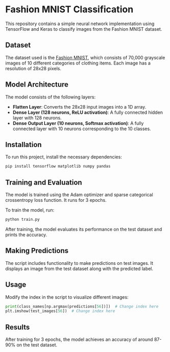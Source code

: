# Fashion MNIST Classification

This repository contains a simple neural network implementation using TensorFlow and Keras to classify images from the Fashion MNIST dataset.

## Dataset

The dataset used is the [Fashion MNIST](https://github.com/zalandoresearch/fashion-mnist), which consists of 70,000 grayscale images of 10 different categories of clothing items. Each image has a resolution of 28x28 pixels.

## Model Architecture

The model consists of the following layers:

- **Flatten Layer**: Converts the 28x28 input images into a 1D array.
- **Dense Layer (128 neurons, ReLU activation)**: A fully connected hidden layer with 128 neurons.
- **Dense Output Layer (10 neurons, Softmax activation)**: A fully connected layer with 10 neurons corresponding to the 10 classes.

## Installation

To run this project, install the necessary dependencies:

```sh
pip install tensorflow matplotlib numpy pandas
```

## Training and Evaluation

The model is trained using the Adam optimizer and sparse categorical crossentropy loss function. It runs for 3 epochs.

To train the model, run:

```sh
python train.py
```

After training, the model evaluates its performance on the test dataset and prints the accuracy.

## Making Predictions

The script includes functionality to make predictions on test images. It displays an image from the test dataset along with the predicted label.

## Usage

Modify the index in the script to visualize different images:

```python
print(class_names[np.argmax(predictions[56])])  # Change index here
plt.imshow(test_images[56])  # Change index here
```

## Results

After training for 3 epochs, the model achieves an accuracy of around 87-90% on the test dataset.



